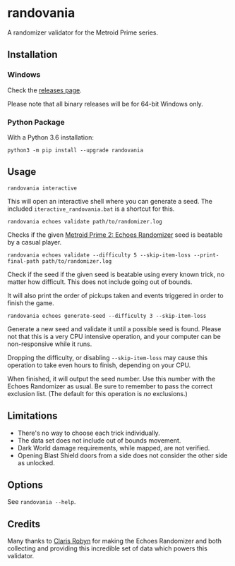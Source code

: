 # randovania
A randomizer validator for the Metroid Prime series.

## Installation

### Windows

Check the [releases page](https://github.com/henriquegemignani/randovania/releases).

Please note that all binary releases will be for 64-bit Windows only.

### Python Package
With a Python 3.6 installation:

`python3 -m pip install --upgrade randovania`
 
## Usage

`randovania interactive`

This will open an interactive shell where you can generate a seed.
The included `iteractive_randovania.bat` is a shortcut for this.

`randovania echoes validate path/to/randomizer.log`

Checks if the given [Metroid Prime 2: Echoes Randomizer](
https://m2k2.taigaforum.com/post/randomizer_release.html) seed is beatable
by a casual player.

`randovania echoes validate --difficulty 5 --skip-item-loss
--print-final-path path/to/randomizer.log`

Check if the seed if the given seed is beatable using every known trick,
no matter how difficult. This does not include going out of bounds.

It will also print the order of pickups taken and events triggered in
order to finish the game.

`randovania echoes generate-seed --difficulty 3 --skip-item-loss`

Generate a new seed and validate it until a possible seed is found. Please
not that this is a very CPU intensive operation, and your computer can be
non-responsive while it runs.

Dropping the difficulty, or disabling `--skip-item-loss` may cause this
operation to take even hours to finish, depending on your CPU.

When finished, it will output the seed number. Use this number with the
Echoes Randomizer as usual. Be sure to remember to pass the correct 
exclusion list. (The default for this operation is _no_ exclusions.)

## Limitations

* There's no way to choose each trick individually.
* The data set does not include out of bounds movement.
* Dark World damage requirements, while mapped, are not verified.
* Opening Blast Shield doors from a side does not consider the other side
as unlocked.

## Options

See `randovania --help`.


## Credits

Many thanks to [Claris Robyn](https://www.twitch.tv/clarisrobyn) for
making the Echoes Randomizer and both collecting and providing this
incredible set of data which powers this validator.
